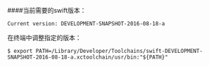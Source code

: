 ####当前需要的swift版本：

```
Current version: DEVELOPMENT-SNAPSHOT-2016-08-18-a
```

在终端中调整指定的版本：

```
$ export PATH=/Library/Developer/Toolchains/swift-DEVELOPMENT-SNAPSHOT-2016-08-18-a.xctoolchain/usr/bin:"${PATH}"
```


